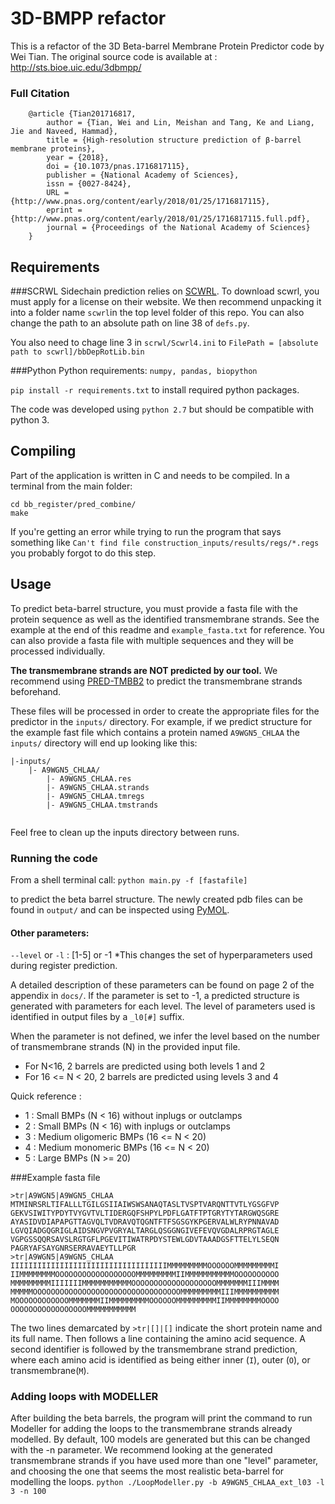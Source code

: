 # 3D-BMPP refactor

This is a refactor of the  3D Beta-barrel Membrane Protein Predictor code by Wei Tian. 
The original source code is available at : http://sts.bioe.uic.edu/3dbmpp/

### Full Citation
```
    @article {Tian201716817,
        author = {Tian, Wei and Lin, Meishan and Tang, Ke and Liang, Jie and Naveed, Hammad},
        title = {High-resolution structure prediction of β-barrel membrane proteins},
        year = {2018},
        doi = {10.1073/pnas.1716817115},
        publisher = {National Academy of Sciences},
        issn = {0027-8424},
        URL = {http://www.pnas.org/content/early/2018/01/25/1716817115},
        eprint = {http://www.pnas.org/content/early/2018/01/25/1716817115.full.pdf},
        journal = {Proceedings of the National Academy of Sciences}
    }
```

## Requirements
###SCRWL
Sidechain prediction relies on [SCWRL](http://dunbrack.fccc.edu/scwrl4/). 
To download scwrl, you must apply for a license on their website. 
We then recommend unpacking it into a folder name `scwrl`in the top level folder of this repo. 
You can also change the path to an absolute path on line 38 of `defs.py`.

You also need to chage line 3 in `scrwl/Scwrl4.ini` to `FilePath = [absolute path to scwrl]/bbDepRotLib.bin`

###Python
Python requirements: `numpy, pandas, biopython`

`pip install -r requirements.txt` to install required python packages.

The code was developed using `python 2.7` but should be compatible with python 3.

## Compiling
Part of the application is written in C and needs to be compiled. In a terminal from the main folder:

```
cd bb_register/pred_combine/
make
```

If you're getting an error while trying to run the program that says something like 
`Can't find file construction_inputs/results/regs/*.regs` you probably forgot to do this step.

## Usage

To predict beta-barrel structure, you must provide a fasta file with the protein sequence 
as well as the identified transmembrane strands. 
See the example at the end of this readme and `example_fasta.txt` for reference.
You can also provide a fasta file with multiple sequences and they will be processed individually. 

**The transmembrane strands are NOT predicted by our tool.**
We recommend using [PRED-TMBB2](http://www.compgen.org/tools/PRED-TMBB2) to predict the transmembrane strands beforehand.

These files will be processed in order to create the appropriate files for the predictor in the `inputs/` directory.
For example, if we predict structure for the example fast file which contains a protein named `A9WGN5_CHLAA`
the `inputs/` directory will end up looking like this:
```
|-inputs/
    |- A9WGN5_CHLAA/
        |- A9WGN5_CHLAA.res
        |- A9WGN5_CHLAA.strands
        |- A9WGN5_CHLAA.tmregs
        |- A9WGN5_CHLAA.tmstrands
        
```
Feel free to clean up the inputs directory between runs.

### Running the code 

From a shell terminal call: `python main.py -f [fastafile]`

to predict the beta barrel structure.  The newly created pdb files can be found in `output/` and can be inspected using [PyMOL](https://pymol.org/2/). 

#### Other parameters:
`--level` or `-l` : \[1-5\] or -1 
 *This changes the set of hyperparameters used during register prediction.

A detailed description of these parameters can be found on page 2 of the appendix in `docs/`.
If the parameter is set to -1, a predicted structure is generated with parameters for each level.
The level of parameters used is identified in output files by a `_l0[#]` suffix.

When the parameter is not defined, we infer the level based on the number of transmembrane strands (N) in the provided input file. 
* For N<16, 2 barrels are predicted using both levels 1 and 2
* For 16 <= N < 20, 2 barrels are predicted using levels 3 and 4

Quick reference :

* 1 : Small BMPs (N < 16) without inplugs or outclamps
* 2 : Small BMPs (N < 16) with inplugs or outclamps
* 3 : Medium oligomeric BMPs (16 <= N < 20)
* 4 : Medium monomeric BMPs (16 <= N < 20)
* 5 : Large BMPs (N >= 20)


###Example fasta file
```
>tr|A9WGN5|A9WGN5_CHLAA
MTMINRSRLTIFALLLTGILGSIIAIWSWSANAQTASLTVSPTVARQNTTVTLYGSGFVP
GEKVSIWITYPDYTVYGVTVLTIDERGQFSHPYLPDFLGATFTPTGRYTYTARGWQSGRE
AYASIDVDIAPAPGTTAGVQLTVDRAVQTQGNTFTFSGSGYKPGERVALWLRYPNNAVAD
LGVQIADGQGRIGLAIDSNGVPVGRYALTARGLQSGGNGIVEFEVQVGDALRPRGTAGLE
VGPGSSQQRSAVSLRGTGFLPGEVITIWATRPDYSTEWLGDVTAAADGSFTTELYLSEQN
PAGRYAFSAYGNRSERRAVAEYTLLPGR
>tr|A9WGN5|A9WGN5_CHLAA
IIIIIIIIIIIIIIIIIIIIIIIIIIIIIIIIIIIMMMMMMMMMOOOOOOMMMMMMMMMI
IIMMMMMMMMOOOOOOOOOOOOOOOOOOMMMMMMMMMIIMMMMMMMMMMMOOOOOOOOOO
MMMMMMMMMIIIIIIIMMMMMMMMMMMOOOOOOOOOOOOOOOOOOOMMMMMMMIIIMMMM
MMMMMOOOOOOOOOOOOOOOOOOOOOOOOOOOOOOOOOMMMMMMMMMIIIMMMMMMMMMM
MOOOOOOOOOOOOMMMMMMMIIMMMMMMMMMOOOOOOMMMMMMMMMIIMMMMMMMMOOOO
OOOOOOOOOOOOOOOOOMMMMMMMMMMM
```

The two lines demarcated by `>tr|[]|[]` indicate the short protein name and its full name. 
Then follows a line containing the amino acid sequence. A second identifier is followed by the 
transmembrane strand prediction, where each amino acid is identified as being either 
inner (`I`), outer (`O`), or transmembrane(`M`). 


### Adding loops with MODELLER
After building the beta barrels, the program will print the command to run Modeller for adding the
loops to the transmembrane strands already modelled. By default, 100 models are generated but this
can be changed with the -n parameter. We recommend looking at the generated transmembrane strands if
you have used more than one "level" parameter, and choosing the one that seems the most realistic beta-barrel
for modelling the loops.
`python ./LoopModeller.py -b A9WGN5_CHLAA_ext_l03 -l 3 -n 100`

